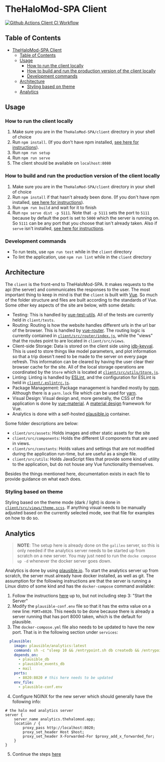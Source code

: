 # TheHaloMod-SPA Client

[![Github Actions Client CI Workflow](https://img.shields.io/github/workflow/status/halomod/TheHaloMod-SPA/Client%20CI?label=Client%20CI)](https://github.com/halomod/TheHaloMod-SPA/actions/workflows/client.yaml)

## Table of Contents

- [TheHaloMod-SPA Client](#thehalomod-spa-client)
  - [Table of Contents](#table-of-contents)
  - [Usage](#usage)
    - [How to run the client locally](#how-to-run-the-client-locally)
    - [How to build and run the production version of the client locally](#how-to-build-and-run-the-production-version-of-the-client-locally)
    - [Development commands](#development-commands)
  - [Architecture](#architecture)
    - [Styling based on theme](#styling-based-on-theme)
  - [Analytics](#analytics)

## Usage

### How to run the client locally

1. Make sure you are in the `TheHaloMod-SPA/client` directory in your shell of choice
1. Run `npm install`. (If you don't have npm installed, [see here for instructions](https://github.com/nvm-sh/nvm#installing-and-updating)).
1. Run `npm run setup`
1. Run `npm run serve`
1. The client should be available on `localhost:8080`

### How to build and run the production version of the client locally

1. Make sure you are in the `TheHaloMod-SPA/client` directory in your shell of choice
1. Run `npm install` if that hasn't already been done. (If you don't have npm installed, [see here for instructions](https://github.com/nvm-sh/nvm#installing-and-updating)).
1. Run `npm run build` and wait for it to finish
1. Run `npx serve dist -p 5111`. Note that `-p 5111` sets the port to `5111` because by default the port is set to `5000` which the server is running on. So `5111` can be any port that you choose that isn't already taken. Also if `serve` isn't installed, [see here for instructions](https://www.npmjs.com/package/serve).

### Development commands

- To run tests, use `npm run test` while in the `client` directory
- To lint the application, use `npm run lint` while in the `client` directory

## Architecture

The `client` is the front-end to TheHaloMod-SPA. It makes requests to the api (the server) and communicates the responses to the user. The most important thing to keep in mind is that the `client` is built with [Vue](https://vuejs.org/). So much of the folder structure and files are built according to the standards of Vue. Some other key aspects of the site are below, with some details:

- Testing: This is handled by [vue-test-utils](https://vue-test-utils.vuejs.org/). All of the tests are currently held in `client/tests`.
- Routing: Routing is how the website handles different urls in the url bar of the browser. This is handled by [vue-router](https://router.vuejs.org/). The routing logic is currently contained in [`client/src/router/index.js`](src/router/index.js), while the "views" that the routes point to are located in `client/src/views`. 
- Client-side Storage: Data is stored on the client side using [idb-keyval](https://github.com/jakearchibald/idb-keyval). This is used to store things like model parameters, and plot information so that a trip doesn't need to be made to the server on every page refresh. This information can be cleared by having the user clear their browser cache for the site. All of the local storage operations are coordinated by the `Store` which is located at [`client/src/utils/Store.js`](src/utils/Store.js).
- Linting: Linting is handled by [ESLint](https://eslint.org/), and the configuration for ESLint is held in [`client/.eslintrc.js`](.eslintrc.js).
- Package Management: Package management is handled mostly by [npm](https://www.npmjs.com/). Although there is a `yarn.lock` file which can be used for [yarn](https://yarnpkg.com/).
- Visual Design: Visual design and, more generally, the CSS of the application is done by [vue-material](https://vuematerial.io/). A [material design](https://material.io/design) framework for Vue.
- Analytics is done with a self-hosted [plausible.io](https://plausible.io/) container.

Some folder descriptions are below:

- `client/src/assets`: Holds images and other static assets for the site
- `client/src/components`: Holds the different UI components that are used in views. 
- `client/src/constants`: Holds values and settings that are not modified during the application run-time, but are useful as a single file. 
- `client/src/utils`: Holds JavaScript files that provide some kind of utility to the application, but do not house any Vue functionality themselves.

Besides the things mentioned here, documentation exists in each file to provide guidance on what each does. 

### Styling based on theme

Styling based on the theme mode (dark / light) is done in [`client/src/views/theme.scss`](src/views/theme.scss). If anything visual needs to be manually adjusted based on the currently selected mode, see that file for examples on how to do so. 

## Analytics

> **NOTE**: The setup here is already done on the `galileo` server, so this is only needed 
> if the analytics server needs to be started up from scratch on a new server. You may
> just need to run the `docke compose up -d` whenever the docker server goes down.

Analytics is done by using [plausible.io](https://plausible.io/). To start the analytics 
server up from scratch, the server must already have docker installed, as well as git. 
The assumption for the following instructions are that the server is running a Linux 
distro of some kind and has the `docker-compose` command available:

1. Follow the instructions [here](https://plausible.io/docs/self-hosting#up-and-running) up to, but not including step 3: "Start the Server"
2. Modify the `plausible-conf.env` file so that it has the extra value on a new line: `PORT=8020`. This needs to be done because there is already a server running that has port 8000 taken, which is the default for plausible. 
3. The `docker-compose.yml` file also needs to be updated to have the new port. That is in the following section under `services`:
```yml
  plausible:
    image: plausible/analytics:latest
    command: sh -c "sleep 10 && /entrypoint.sh db createdb && /entrypoint.sh db migrate && /entrypoint.sh db init-admin && /entrypoint.sh run"
    depends_on:
      - plausible_db
      - plausible_events_db
      - mail
    ports:
      - 8020:8020 # this here needs to be updated
    env_file:
      - plausible-conf.env
```
4. Configure NGINX for the new server which should generally have the following info:
```
# the halo mod analytics server
server {
    server_name analytics.thehalomod.app;
    location / {
        proxy_pass http://localhost:8020;
        proxy_set_header Host $host;
        proxy_set_header X-Forwarded-For $proxy_add_x_forwarded_for;
    }
}
```
5. Continue the steps [here](https://plausible.io/docs/self-hosting#up-and-running)